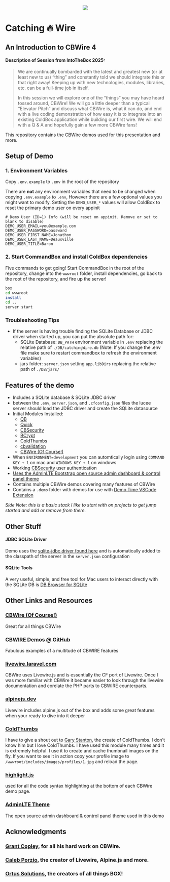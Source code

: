 <p align="center">
	<img src="https://raw.githubusercontent.com/coldbox-modules/cbwire/development/logo.png">
</p>

# Catching 🔥 Wire

## An Introduction to CBWire 4

#### Description of Session from IntoTheBox 2025:

> We are continually bombarded with the latest and greatest new (or at least new to us) “thing” and constantly told we should integrate this or that right away! Keeping up with new technologies, modules, libraries, etc. can be a full-time job in itself.
> 
> In this session we will explore one of the “things” you may have heard tossed around, CBWire! We will go a little deeper than a typical “Elevator Pitch” and discuss what CBWire is, what it can do, and end with a live coding demonstration of how easy it is to integrate into an existing ColdBox application while building our first wire. We will end with a Q & A and hopefully gain a few more CBWire fans!

This repository contains the CBWire demos used for this presentation and more.

## Setup of Demo

### 1. Environment Variables

Copy `.env.example` to `.env` in the root of the repository

There are **not** any environment variables that need to be changed when copying `.env.example` to `.env`, However there are a few optional values you might want to modify. Setting the `DEMO_USER_*` values will allow ColdBox to reset the primary demo user on every appinit

```
# Demo User (ID=1) Info (will be reset on appinit. Remove or set to blank to disable)
DEMO_USER_EMAIL=you@example.com
DEMO_USER_PASSWORD=password
DEMO_USER_FIRST_NAME=Jonathon 
DEMO_USER_LAST_NAME=Deauxville
DEMO_USER_TITLE=Baron
```

### 2. Start CommandBox and install ColdBox dependencies

Five commands to get going! Start CommandBox in the root of the repository, change into the `wwwroot` folder, install dependencies, go back to the root of the repository, and fire up the server!

```bash
box
cd wwwroot
install
cd ..
server start
```

### Troubleshooting Tips

- If the server is having trouble finding the SQLite Database or JDBC driver when started up, you can put the absolute path for:
  -  SQLite Database: `DB_PATH` environment variable in `.env` replacing the relative path of `./DB/catchingWire.db` (Note: If you change the .env file make sure to restart commandbox to refresh the environment variables)
  -  jars folder: `server.json` setting `app.libDirs` replacing the relative path of `./DB/jars/`

## Features of the demo
- Includes a SQLite database &  SQLite JDBC driver
- between the `.env`, `server.json`, and `.cfconfig.json` files the lucee server should load the JDBC driver and create the SQLite datasource
- Initial Modules Installed:
  - [QB](https://qb.ortusbooks.com/)
  - [Quick](https://quick.ortusbooks.com/)
  - [CBSecurity](https://coldbox-security.ortusbooks.com/)
  - [BCrypt](https://forgebox.io/view/BCrypt)
  - [ColdThumbs](https://forgebox.io/view/ColdThumbs)
  - [cbvalidation](https://coldbox-validation.ortusbooks.com/)
  - [CBWire (Of Course!)](https://cbwire.ortusbooks.com/)
- When `ENVIRONMENT=development` you can automtically login using `COMMAND KEY + l` on mac and `WINDOWS KEY + l` on windows
- Working [CBSecurity](https://coldbox-security.ortusbooks.com/) user authentication
- [Uses the AdminLTE Bootstrap open source admin dashboard & control panel theme](https://adminlte.io/)
- Contains multiple CBWire demos covering many features of CBWire
- Contains a `.demo` folder with demos for use with [Demo Time VSCode Extension](https://demotime.elio.dev/)

*Side Note: this is a basic stack I like to start with on projects to get jump started and add or remove from there.*

## Other Stuff

#### JDBC SQLite Driver

Demo uses the [sqlite-jdbc driver found here](https://github.com/xerial/sqlite-jdbc) and is automatically added to the classpath of the server in the `server.json` configuration

#### SQLite Tools

A very useful, simple, and free tool for Mac users to interact directly with the SQLite DB is [DB Browser for SQLite](https://sqlitebrowser.org/)

## Other Links and Resources

### [CBWire (Of Course!)](https://cbwire.ortusbooks.com/)

Great for all things CBWire

### [CBWIRE Demos @ GitHub](https://github.com/grantcopley/cbwire-examples)

Fabulous examples of a multitude of CBWIRE features

### [livewire.laravel.com](https://livewire.laravel.com/)

CBWire uses Livewire.js and is essentially the CF port of Livewire. Once I was more familiar with CBWire it became easier to look through the livewire documentation and corelate the PHP parts to CBWIRE counterparts.

### [alpinejs.dev](https://alpinejs.dev/)

Livewire includes alpine.js out of the box and adds some great features when your ready to dive into it deeper

### [ColdThumbs](https://forgebox.io/view/ColdThumbs)

I have to give a shout out to <a href="https://github.com/GaryStanton" target="_blank">Gary Stanton</a>, the create of ColdThumbs. I don't know him but I love ColdThumbs. I have used this module many times and it is extremely helpful. I use it to create and cache thumbnail images on the fly. If you want to see it in action copy your profile image to `/wwwroot/includes/images/profiles/1.jpg` and reload the page.

### [highlight.js](https://highlightjs.org/) 

used for all the code syntax highlighting at the bottom of each CBWire demo page.

### [AdminLTE Theme](https://adminlte.io/) 

The open source admin dashboard & control panel theme used in this demo

## Acknowledgments

### [Grant Copley](https://github.com/grantcopley), for all his hard work on CBWire.

### [Caleb Porzio](https://github.com/calebporzio), the creator of Livewire, Alpine.js and more.

### [Ortus Solutions](https://github.com/Ortus-Solutions), the creators of all things BOX!


